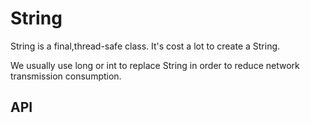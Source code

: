# String

String is a final,thread-safe class.
It's cost a lot to create a String.

We usually use long or int to replace String in order to reduce
network transmission consumption.

## API

